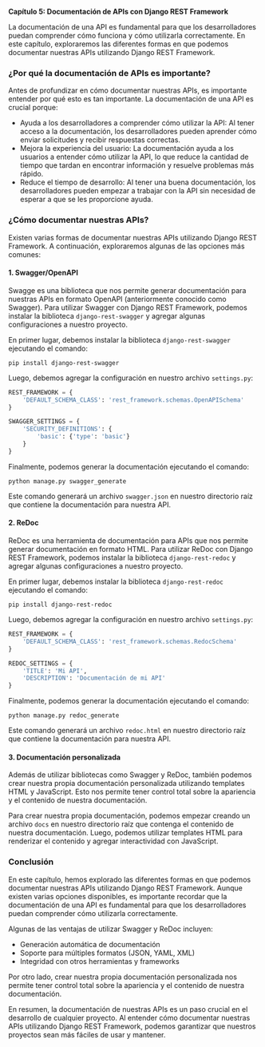 **Capítulo 5: Documentación de APIs con Django REST Framework**

La documentación de una API es fundamental para que los desarrolladores puedan comprender cómo funciona y cómo utilizarla correctamente. En este capítulo, exploraremos las diferentes formas en que podemos documentar nuestras APIs utilizando Django REST Framework.

### ¿Por qué la documentación de APIs es importante?

Antes de profundizar en cómo documentar nuestras APIs, es importante entender por qué esto es tan importante. La documentación de una API es crucial porque:

* Ayuda a los desarrolladores a comprender cómo utilizar la API: Al tener acceso a la documentación, los desarrolladores pueden aprender cómo enviar solicitudes y recibir respuestas correctas.
* Mejora la experiencia del usuario: La documentación ayuda a los usuarios a entender cómo utilizar la API, lo que reduce la cantidad de tiempo que tardan en encontrar información y resuelve problemas más rápido.
* Reduce el tiempo de desarrollo: Al tener una buena documentación, los desarrolladores pueden empezar a trabajar con la API sin necesidad de esperar a que se les proporcione ayuda.

### ¿Cómo documentar nuestras APIs?

Existen varias formas de documentar nuestras APIs utilizando Django REST Framework. A continuación, exploraremos algunas de las opciones más comunes:

#### 1. Swagger/OpenAPI

Swagge es una biblioteca que nos permite generar documentación para nuestras APIs en formato OpenAPI (anteriormente conocido como Swagger). Para utilizar Swagger con Django REST Framework, podemos instalar la biblioteca `django-rest-swagger` y agregar algunas configuraciones a nuestro proyecto.

En primer lugar, debemos instalar la biblioteca `django-rest-swagger` ejecutando el comando:
```
pip install django-rest-swagger
```
Luego, debemos agregar la configuración en nuestro archivo `settings.py`:
```python
REST_FRAMEWORK = {
    'DEFAULT_SCHEMA_CLASS': 'rest_framework.schemas.OpenAPISchema'
}

SWAGGER_SETTINGS = {
    'SECURITY_DEFINITIONS': {
        'basic': {'type': 'basic'}
    }
}
```
Finalmente, podemos generar la documentación ejecutando el comando:
```
python manage.py swagger_generate
```
Este comando generará un archivo `swagger.json` en nuestro directorio raíz que contiene la documentación para nuestra API.

#### 2. ReDoc

ReDoc es una herramienta de documentación para APIs que nos permite generar documentación en formato HTML. Para utilizar ReDoc con Django REST Framework, podemos instalar la biblioteca `django-rest-redoc` y agregar algunas configuraciones a nuestro proyecto.

En primer lugar, debemos instalar la biblioteca `django-rest-redoc` ejecutando el comando:
```
pip install django-rest-redoc
```
Luego, debemos agregar la configuración en nuestro archivo `settings.py`:
```python
REST_FRAMEWORK = {
    'DEFAULT_SCHEMA_CLASS': 'rest_framework.schemas.RedocSchema'
}

REDOC_SETTINGS = {
    'TITLE': 'Mi API',
    'DESCRIPTION': 'Documentación de mi API'
}
```
Finalmente, podemos generar la documentación ejecutando el comando:
```
python manage.py redoc_generate
```
Este comando generará un archivo `redoc.html` en nuestro directorio raíz que contiene la documentación para nuestra API.

#### 3. Documentación personalizada

Además de utilizar bibliotecas como Swagger y ReDoc, también podemos crear nuestra propia documentación personalizada utilizando templates HTML y JavaScript. Esto nos permite tener control total sobre la apariencia y el contenido de nuestra documentación.

Para crear nuestra propia documentación, podemos empezar creando un archivo `docs` en nuestro directorio raíz que contenga el contenido de nuestra documentación. Luego, podemos utilizar templates HTML para renderizar el contenido y agregar interactividad con JavaScript.

### Conclusión

En este capítulo, hemos explorado las diferentes formas en que podemos documentar nuestras APIs utilizando Django REST Framework. Aunque existen varias opciones disponibles, es importante recordar que la documentación de una API es fundamental para que los desarrolladores puedan comprender cómo utilizarla correctamente.

Algunas de las ventajas de utilizar Swagger y ReDoc incluyen:

* Generación automática de documentación
* Soporte para múltiples formatos (JSON, YAML, XML)
* Integridad con otros herramientas y frameworks

Por otro lado, crear nuestra propia documentación personalizada nos permite tener control total sobre la apariencia y el contenido de nuestra documentación.

En resumen, la documentación de nuestras APIs es un paso crucial en el desarrollo de cualquier proyecto. Al entender cómo documentar nuestras APIs utilizando Django REST Framework, podemos garantizar que nuestros proyectos sean más fáciles de usar y mantener.